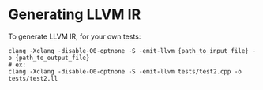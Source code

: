 # Generating LLVM IR

To generate LLVM IR, for your own tests:
```shell
clang -Xclang -disable-O0-optnone -S -emit-llvm {path_to_input_file} -o {path_to_output_file}
# ex:
clang -Xclang -disable-O0-optnone -S -emit-llvm tests/test2.cpp -o tests/test2.ll
```
